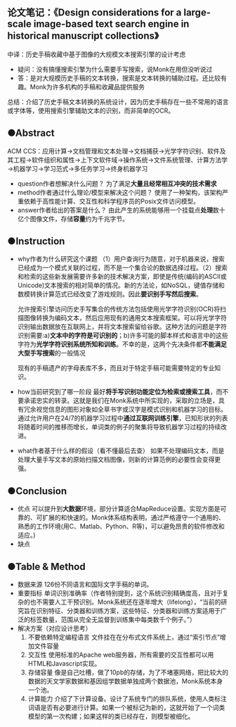 ##  论文笔记：《Design considerations for a large-scale image-based text search engine in historical manuscript collections》
中译：历史手稿收藏中基于图像的大规模文本搜索引擎的设计考虑

- 疑问：没有搞懂搜索引擎为什么需要手写搜索，说Monk在用但没听说过
- 答：是对大规模历史手稿的文本转换，搜索是文本转换的辅助过程。还比较有趣。Monk为许多机构的手稿和收藏品提供服务

总结：介绍了历史手稿文本转换的系统设计，因为历史手稿存在一些不常用的语言或字体等，使用搜索引擎辅助文本的识别，而非简单的OCR。

## ●Abstract
ACM CCS：应用计算→文档管理和文本处理→文档捕获→光学字符识别、软件及其工程→软件组织和属性→上下文软件域→操作系统→文件系统管理、计算方法学→机器学习→学习范式→多任务学习→终身机器学习
 -   question作者想解决什么问题？
	 为了满足**大量且经常相互冲突的技术需求** 
-   method作者通过什么理论/模型来解决这个问题？
    使用了一种架构，该架构严重依赖于高性能计算、交互性和科学程序员的Posix文件访问模型。
-   answer作者给出的答案是什么？
    由此产生的系统能够用一个挂载点**处理**数十亿个图像文件，存储**容量**约为千兆字节。

## ●Instruction

-   why作者为什么研究这个课题
    （1）用户查询行为随意，对于机器来说，搜索已经成为一个模式关联的过程，而不是一个集合论的数据选择过程。（2）搜索和检索的这些新发展需要许多新的技术解决方案，即使是传统(编码的ASCII或Unicode)文本搜索的相对简单的情况。新的方法论，如NoSQL，键值存储和数模转换计算范式已经改变了游戏规则。因此**要识别手写然后搜索**。

	允许搜索引擎访问历史手写集合的传统方法包括使用光学字符识别(OCR)将扫描图像转换为编码文本，然后应用现有的通用文本搜索框架。可以将光学字符识别输出数据放在互联网上，并将文本搜索留给谷歌。这种方法的问题是字符识别需要:a)**文本中的字符是可识别的**；b)许多可能的脚本样式和语言中的这些字符为**光学字符识别系统所知和训练**。不幸的是，这两个先决条件都**不能满足大型手写搜索**的一般情况

	现有的手稿遗产的字母表库不多，而且对于特定手稿可能需要特定的专业知识。
-   how当前研究到了哪一阶段
    最好**将手写识别功能定位为检索或搜索工具**，而不要承诺忠实的转录。这就是我们在Monk系统中所实现的，采取的立场是，具有冗余视觉信息的图形对象如全草书字或汉字是模式识别和机器学习的目标。通过允许用户在24/7的机器学习过程中**通过互联网训练引擎**，已知形状的列表将随着时间的推移而增长，单词类的例子的聚集将导致机器学习过程的持续改进。
-   what作者基于什么样的假设（看不懂最后去查）
    如果不处理编码文本，而是处理大量手写文本的原始扫描文档图像，则新的计算范例的必要性会变得更强。

## ●Conclusion

-   优点
    可以提升到**大数据**环境，部分计算适合MapReduce设置。实现方面是可靠的、可扩展的和快速的。Monk体系结构表明，通过严格遵守一个通用的、熟悉的工作环境(用C、Matlab、Python、R等)，可以避免昂贵的软件修改和适应。)
-   缺点

## ●Table & Method

-   数据来源
    126份不同语言和国际文字手稿的单词。
-   重要指标
    单词识别准确率（作者特别提到，这个系统识别精确度高，且对于复杂的也不需要人工干预识别。Monk系统还在逐年增大（lifelong），“当前的研究旨在识别特征、分类器和训练方案，这些特征、分类器和训练方案适用于广泛的标签数量，范围从完全无监督到训练集中每类数千个例子。”）
-   解决方案（对应设计思考）
	1. 不要依赖特定编程语言
		文件挂在在分布式文件系统上，通过“索引节点”增加文件容量
	2. 交互性
		使用标准的Apache web服务器，所有需要的交互性都可以用HTML和Javascript实现。
	3. 存储容量
		像是自己吐槽，做了10pb的存储，为了不堵塞网络，把比较大的数据的天文学家数据和基因组学数据单独成两个数据池，Monk系统本身一个池。
	4. 计算能力
		介绍了下计算设备。设计了系统专门的排队系统，使用人类标注词语是否有必要进行计算。如果一个被标记为新的，这就开始了一个词类模型的第一次构建；如果这样的类已经存在，则模型被细化。


